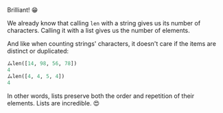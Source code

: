 Brilliant! :grin:

We already know that calling `len` with a string gives us its number of characters. Calling it with a list gives us the number of elements. 

And like when counting strings' characters, it doesn't care if the items are distinct or duplicated:

``` python
ムlen([14, 98, 56, 78])
4
ムlen([4, 4, 5, 4])
4
```

In other words, lists preserve both the order and repetition of their elements. Lists are incredible. :heart_eyes: